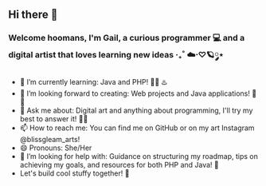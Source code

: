 ## Hi there 👋
### Welcome hoomans, I'm  Gail, a curious programmer 💻 and a digital artist that loves learning new ideas ‧₊˚ ☁️⋅♡🪐༘⋆
- 🌱 I’m currently learning: Java and PHP! 🐘💡 ♨️
- 🤔 I’m looking forward to creating: Web projects and Java applications! 🚀✨
- 💬 Ask me about: Digital art and anything about programming, I'll try my best to answer it! 🎨✨
- 📫 How to reach me: You can find me on GitHub or on my art Instagram @blissgleam_arts!
- 😄 Pronouns: She/Her
- 🤔 I’m looking for help with: Guidance on structuring my roadmap, tips on achieving my goals, and resources for both PHP and Java! 🌟
- Let's build cool stuffy together! 💫

<!--
**MottenNutki-1401/MottenNutki-1401** is a ✨ _special_ ✨ repository because its `README.md` (this file) appears on your GitHub profile.

Here are some ideas to get you started:

- 🔭 I’m currently working on ...
- 🌱 I’m currently learning ...
- 👯 I’m looking to collaborate on ...
- 🤔 I’m looking for help with ...
- 💬 Ask me about ...
- 📫 How to reach me: ...
- 😄 Pronouns: ...
- ⚡ Fun fact: ...
-->
